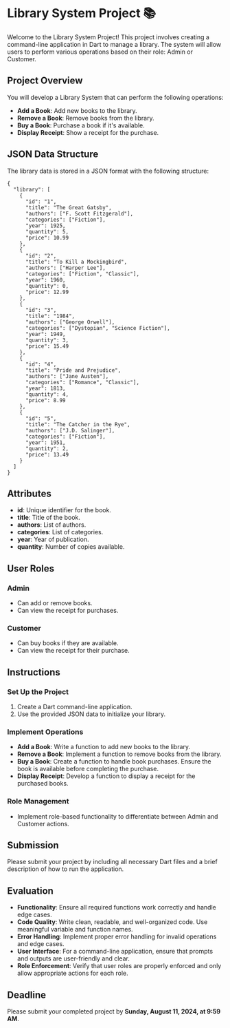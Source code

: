 # Library System Project 📚

Welcome to the Library System Project! This project involves creating a command-line application in Dart to manage a library. The system will allow users to perform various operations based on their role: Admin or Customer.

## Project Overview

You will develop a Library System that can perform the following operations:

- **Add a Book**: Add new books to the library.
- **Remove a Book**: Remove books from the library.
- **Buy a Book**: Purchase a book if it's available.
- **Display Receipt**: Show a receipt for the purchase.

## JSON Data Structure
The library data is stored in a JSON format with the following structure:
```
{
  "library": [
    {
      "id": "1",
      "title": "The Great Gatsby",
      "authors": ["F. Scott Fitzgerald"],
      "categories": ["Fiction"],
      "year": 1925,
      "quantity": 5,
      "price": 10.99
    },
    {
      "id": "2",
      "title": "To Kill a Mockingbird",
      "authors": ["Harper Lee"],
      "categories": ["Fiction", "Classic"],
      "year": 1960,
      "quantity": 0,
      "price": 12.99
    },
    {
      "id": "3",
      "title": "1984",
      "authors": ["George Orwell"],
      "categories": ["Dystopian", "Science Fiction"],
      "year": 1949,
      "quantity": 3,
      "price": 15.49
    },
    {
      "id": "4",
      "title": "Pride and Prejudice",
      "authors": ["Jane Austen"],
      "categories": ["Romance", "Classic"],
      "year": 1813,
      "quantity": 4,
      "price": 8.99
    },
    {
      "id": "5",
      "title": "The Catcher in the Rye",
      "authors": ["J.D. Salinger"],
      "categories": ["Fiction"],
      "year": 1951,
      "quantity": 2,
      "price": 13.49
    }
  ]
}

```
## Attributes

- **id**: Unique identifier for the book.
- **title**: Title of the book.
- **authors**: List of authors.
- **categories**: List of categories.
- **year**: Year of publication.
- **quantity**: Number of copies available.

## User Roles

### Admin

- Can add or remove books.
- Can view the receipt for purchases.

### Customer

- Can buy books if they are available.
- Can view the receipt for their purchase.

## Instructions

### Set Up the Project

1. Create a Dart command-line application.
2. Use the provided JSON data to initialize your library.

### Implement Operations

- **Add a Book**: Write a function to add new books to the library.
- **Remove a Book**: Implement a function to remove books from the library.
- **Buy a Book**: Create a function to handle book purchases. Ensure the book is available before completing the purchase.
- **Display Receipt**: Develop a function to display a receipt for the purchased books.

### Role Management

- Implement role-based functionality to differentiate between Admin and Customer actions.

## Submission
Please submit your project by including all necessary Dart files and a brief description of how to run the application.

## Evaluation

- **Functionality**: Ensure all required functions work correctly and handle edge cases.
- **Code Quality**: Write clean, readable, and well-organized code. Use meaningful variable and function names.
- **Error Handling**: Implement proper error handling for invalid operations and edge cases.
- **User Interface**: For a command-line application, ensure that prompts and outputs are user-friendly and clear.
- **Role Enforcement**: Verify that user roles are properly enforced and only allow appropriate actions for each role.

## Deadline

Please submit your completed project by **Sunday, August 11, 2024, at 9:59 AM**.

